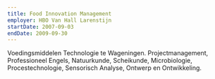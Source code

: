 ```yaml
---
title: Food Innovation Management
employer: HBO Van Hall Larenstijn
startDate: 2007-09-03
endDate: 2009-09-30
---
```

Voedingsmiddelen Technologie te Wageningen. Projectmanagement, Professioneel Engels, Natuurkunde, Scheikunde, Microbiologie, Procestechnologie, Sensorisch Analyse, Ontwerp en Ontwikkeling.